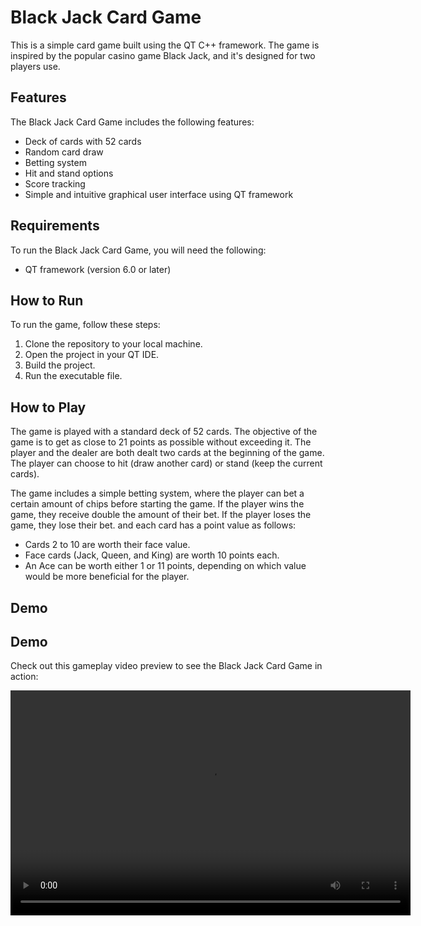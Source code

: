 # Black Jack Card Game

This is a simple card game built using the QT C++ framework. The game is inspired by the popular casino game Black Jack, and it's designed for two players use.

## Features

The Black Jack Card Game includes the following features:

- Deck of cards with 52 cards
- Random card draw 
- Betting system
- Hit and stand options
- Score tracking
- Simple and intuitive graphical user interface using QT framework

## Requirements

To run the Black Jack Card Game, you will need the following:

- QT framework (version 6.0 or later)

## How to Run

To run the game, follow these steps:

1. Clone the repository to your local machine.
2. Open the project in your QT IDE.
3. Build the project.
4. Run the executable file.

## How to Play

The game is played with a standard deck of 52 cards. The objective of the game is to get as close to 21 points as possible without exceeding it. The player and the dealer are both dealt two cards at the beginning of the game. The player can choose to hit (draw another card) or stand (keep the current cards). 

The game includes a simple betting system, where the player can bet a certain amount of chips before starting the game. If the player wins the game, they receive double the amount of their bet. If the player loses the game, they lose their bet.
and each card has a point value as follows:

- Cards 2 to 10 are worth their face value.
- Face cards (Jack, Queen, and King) are worth 10 points each.
- An Ace can be worth either 1 or 11 points, depending on which value would be more beneficial for the player.

## Demo

## Demo

Check out this gameplay video preview to see the Black Jack Card Game in action:

<video width="640" height="360" controls>
  <source src="./demo.mp4" type="video/mp4">
</video>